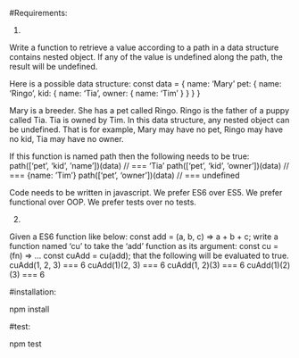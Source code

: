 #Requirements:

1.
 
Write a function to retrieve a value according to a path in a data structure contains nested object. If any of the value is undefined along the path, the result will be undefined.
 
Here is a possible data structure: 
const data = {
            name: ‘Mary’
            pet: {
                        name: ‘Ringo’,
                        kid: {
                                    name: ‘Tia’,
                                    owner: {
                                                name: ‘Tim’
                                    }
                        }
            }
}
 
Mary is a breeder. She has a pet called Ringo. Ringo is the father of a puppy called Tia. Tia is owned by Tim.
In this data structure, any nested object can be undefined. That is for example, Mary may have no pet, Ringo may have no kid, Tia may have no owner.
 
If this function is named path then the following needs to be true:
  path([‘pet’, ‘kid’, ’name’])(data) // === ‘Tia’
  path([‘pet’, ‘kid’, ’owner’])(data) // === {name: ’Tim’}
  path([‘pet’, ‘owner’])(data) // === undefined
 
Code needs to be written in javascript. 
We prefer ES6 over ES5.
We prefer functional over OOP.
We prefer tests over no tests.
 
 
2.
Given a ES6 function like below:
const add = (a, b, c) => a + b + c;
write a function named ‘cu’ to take the ‘add’ function as its argument:
const cu = (fn) => …
const cuAdd = cu(add);
that the following will be evaluated to true.
cuAdd(1, 2, 3) === 6
cuAdd(1)(2, 3) === 6
cuAdd(1, 2)(3) === 6
cuAdd(1)(2)(3) === 6


#installation:

npm install


#test:

npm test